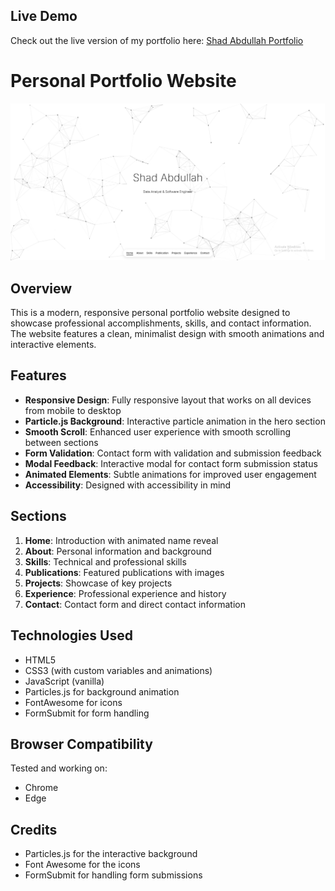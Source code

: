 ## Live Demo

Check out the live version of my portfolio here: [Shad Abdullah Portfolio](https://excavitor.github.io/Portfolio/)

# Personal Portfolio Website

![Portfolio Preview](./images/portfolio_preview.png)

## Overview

This is a modern, responsive personal portfolio website designed to showcase professional accomplishments, skills, and contact information. The website features a clean, minimalist design with smooth animations and interactive elements.

## Features

- **Responsive Design**: Fully responsive layout that works on all devices from mobile to desktop
- **Particle.js Background**: Interactive particle animation in the hero section
- **Smooth Scroll**: Enhanced user experience with smooth scrolling between sections
- **Form Validation**: Contact form with validation and submission feedback
- **Modal Feedback**: Interactive modal for contact form submission status
- **Animated Elements**: Subtle animations for improved user engagement
- **Accessibility**: Designed with accessibility in mind

## Sections

1. **Home**: Introduction with animated name reveal
2. **About**: Personal information and background
3. **Skills**: Technical and professional skills
4. **Publications**: Featured publications with images
5. **Projects**: Showcase of key projects
6. **Experience**: Professional experience and history
7. **Contact**: Contact form and direct contact information

## Technologies Used

- HTML5
- CSS3 (with custom variables and animations)
- JavaScript (vanilla)
- Particles.js for background animation
- FontAwesome for icons
- FormSubmit for form handling

## Browser Compatibility

Tested and working on:
- Chrome
- Edge

## Credits

- Particles.js for the interactive background
- Font Awesome for the icons
- FormSubmit for handling form submissions
